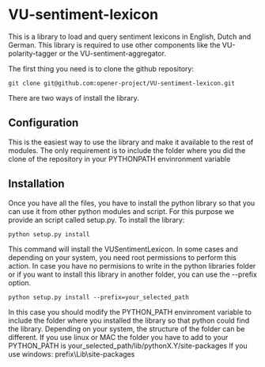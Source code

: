 VU-sentiment-lexicon
====================

This is a library to load and query sentiment lexicons in English, Dutch and German. This library is required to use other components like the VU-polarity-tagger or
the VU-sentiment-aggregator.

The first thing you need is to clone the github repository:

````shell
git clone git@github.com:opener-project/VU-sentiment-lexicon.git
````

There are two ways of install the library.

Configuration
-------------
This is the easiest way to use the library and make it available to the rest of modules. The only requirement is
to include the folder where you did the clone of the repository in your PYTHONPATH envinronment variable



Installation
------------
Once you have all the files, you have to install the python library so that you can use it from other
python modules and script. For this purpose we provide an script called setup.py. To install the library:

````shell
python setup.py install
````

This command will install the VUSentimentLexicon. In some cases and depending on your system, you need root
permissions to perform this action. In case you have no permisions to write in the python libraries folder
or if you want to install this library in another folder, you can use the --prefix option.

````shell
python setup.py install --prefix=your_selected_path
````

In this case you should modify the PYTHON_PATH envinroment variable to include the folder where you installed the
library so that python could find the library. Depending on your system, the structure of the folder can be different.
If you use linux or MAC the folder you have to add to your PYTHON_PATH is your_selected_path/lib/pythonX.Y/site-packages
If you use windows: prefix\Lib\site-packages

